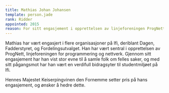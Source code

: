 ```yaml
---
title: Mathias Johan Johansen
template: person.jade
rank: Ridder
appointed: 2015
reason: For sitt engasjement i opprettelsen av linjeforeningen ProgNett tildeles Mathias Johan Johansen graden Ridder av Hennes Majest Keiserpingvinen den Fornemmes orden.
---
```


Mathias har vært engasjert i flere organisasjoner på Ifi, deriblant Dagen, Fadderstyret, og Fordelingsutvalget. Han har vært sentral i opprettelsen av ProgNett, linjeforeningen for programmering og nettverk. Gjennom sitt engasjement har han vist stor evne til å samle folk om felles saker, og med sitt pågangsmot har han vært en verdifull bidragsyter til studentmiljøet på Ifi.

Hennes Majestet Keiserpingvinen den Fornemme setter pris på hans engasjement, og ønsker å hedre dette.